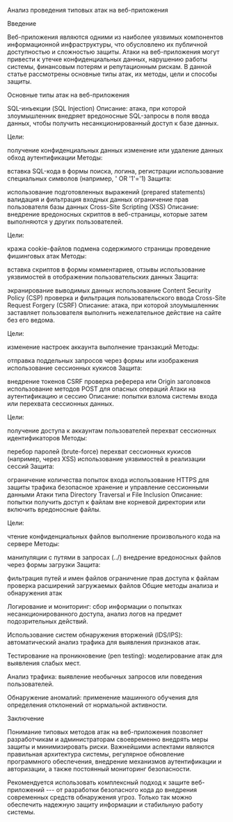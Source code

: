 Анализ проведения типовых атак на веб-приложения

Введение

Веб-приложения являются одними из наиболее уязвимых компонентов
информационной инфраструктуры, что обусловлено их публичной доступностью
и сложностью защиты. Атаки на веб-приложения могут привести к утечке
конфиденциальных данных, нарушению работы системы, финансовым потерям и
репутационным рискам. В данной статье рассмотрены основные типы атак, их
методы, цели и способы защиты.

Основные типы атак на веб-приложения

SQL-инъекции (SQL Injection) Описание: атака, при которой злоумышленник
внедряет вредоносные SQL-запросы в поля ввода данных, чтобы получить
несанкционированный доступ к базе данных.

Цели:

получение конфиденциальных данных изменение или удаление данных обход
аутентификации Методы:

вставка SQL-кода в формы поиска, логина, регистрации использование
специальных символов (например, \' OR \'1\'=\'1) Защита:

использование подготовленных выражений (prepared statements) валидация и
фильтрация входных данных ограничение прав пользователя базы данных
Cross-Site Scripting (XSS) Описание: внедрение вредоносных скриптов в
веб-страницы, которые затем выполняются у других пользователей.

Цели:

кража cookie-файлов подмена содержимого страницы проведение фишинговых
атак Методы:

вставка скриптов в формы комментариев, отзывы использование уязвимостей
в отображении пользовательских данных Защита:

экранирование выводимых данных использование Content Security Policy
(CSP) проверка и фильтрация пользовательского ввода Cross-Site Request
Forgery (CSRF) Описание: атака, при которой злоумышленник заставляет
пользователя выполнить нежелательное действие на сайте без его ведома.

Цели:

изменение настроек аккаунта выполнение транзакций Методы:

отправка поддельных запросов через формы или изображения использование
сессионных кукисов Защита:

внедрение токенов CSRF проверка реферера или Origin заголовков
использование методов POST для опасных операций Атаки на аутентификацию
и сессию Описание: попытки взлома системы входа или перехвата сессионных
данных.

Цели:

получение доступа к аккаунтам пользователей перехват сессионных
идентификаторов Методы:

перебор паролей (brute-force) перехват сессионных кукисов (например,
через XSS) использование уязвимостей в реализации сессий Защита:

ограничение количества попыток входа использование HTTPS для защиты
трафика безопасное хранение и управление сессионными данными Атаки типа
Directory Traversal и File Inclusion Описание: попытки получить доступ к
файлам вне корневой директории или включить вредоносные файлы.

Цели:

чтение конфиденциальных файлов выполнение произвольного кода на сервере
Методы:

манипуляции с путями в запросах (../) внедрение вредоносных файлов через
формы загрузки Защита:

фильтрация путей и имен файлов ограничение прав доступа к файлам
проверка расширений загружаемых файлов Общие методы анализа и
обнаружения атак

Логирование и мониторинг: сбор информации о попытках
несанкционированного доступа, анализ логов на предмет подозрительных
действий.

Использование систем обнаружения вторжений (IDS/IPS): автоматический
анализ трафика для выявления признаков атак.

Тестирование на проникновение (pen testing): моделирование атак для
выявления слабых мест.

Анализ трафика: выявление необычных запросов или поведения
пользователей.

Обнаружение аномалий: применение машинного обучения для определения
отклонений от нормальной активности.

Заключение

Понимание типовых методов атак на веб-приложения позволяет разработчикам
и администраторам своевременно внедрять меры защиты и минимизировать
риски. Важнейшими аспектами являются правильная архитектура системы,
регулярное обновление программного обеспечения, внедрение механизмов
аутентификации и авторизации, а также постоянный мониторинг
безопасности.

Рекомендуется использовать комплексный подход к защите веб-приложений
--- от разработки безопасного кода до внедрения современных средств
обнаружения угроз. Только так можно обеспечить надежную защиту
информации и стабильную работу системы.
